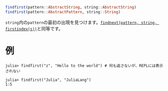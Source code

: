 ```julia
findfirst(pattern::AbstractString, string::AbstractString)
findfirst(pattern::AbstractPattern, string::String)
```

`string`内の`pattern`の最初の出現を見つけます。[`findnext(pattern, string, firstindex(s))`](@ref)と同等です。

# 例

```jldoctest
julia> findfirst("z", "Hello to the world") # 何も返さないが、REPLには表示されない

julia> findfirst("Julia", "JuliaLang")
1:5
```
